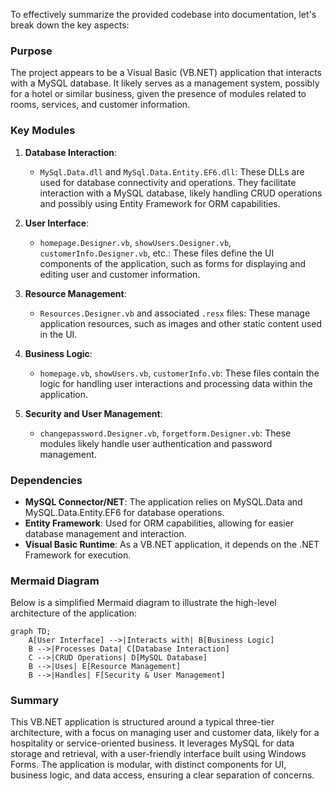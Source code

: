 To effectively summarize the provided codebase into documentation, let's break down the key aspects:

### Purpose
The project appears to be a Visual Basic (VB.NET) application that interacts with a MySQL database. It likely serves as a management system, possibly for a hotel or similar business, given the presence of modules related to rooms, services, and customer information.

### Key Modules
1. **Database Interaction**: 
   - `MySql.Data.dll` and `MySql.Data.Entity.EF6.dll`: These DLLs are used for database connectivity and operations. They facilitate interaction with a MySQL database, likely handling CRUD operations and possibly using Entity Framework for ORM capabilities.

2. **User Interface**:
   - `homepage.Designer.vb`, `showUsers.Designer.vb`, `customerInfo.Designer.vb`, etc.: These files define the UI components of the application, such as forms for displaying and editing user and customer information.

3. **Resource Management**:
   - `Resources.Designer.vb` and associated `.resx` files: These manage application resources, such as images and other static content used in the UI.

4. **Business Logic**:
   - `homepage.vb`, `showUsers.vb`, `customerInfo.vb`: These files contain the logic for handling user interactions and processing data within the application.

5. **Security and User Management**:
   - `changepassword.Designer.vb`, `forgetform.Designer.vb`: These modules likely handle user authentication and password management.

### Dependencies
- **MySQL Connector/NET**: The application relies on MySQL.Data and MySQL.Data.Entity.EF6 for database operations.
- **Entity Framework**: Used for ORM capabilities, allowing for easier database management and interaction.
- **Visual Basic Runtime**: As a VB.NET application, it depends on the .NET Framework for execution.

### Mermaid Diagram
Below is a simplified Mermaid diagram to illustrate the high-level architecture of the application:

```mermaid
graph TD;
    A[User Interface] -->|Interacts with| B[Business Logic]
    B -->|Processes Data| C[Database Interaction]
    C -->|CRUD Operations| D[MySQL Database]
    B -->|Uses| E[Resource Management]
    B -->|Handles| F[Security & User Management]
```

### Summary
This VB.NET application is structured around a typical three-tier architecture, with a focus on managing user and customer data, likely for a hospitality or service-oriented business. It leverages MySQL for data storage and retrieval, with a user-friendly interface built using Windows Forms. The application is modular, with distinct components for UI, business logic, and data access, ensuring a clear separation of concerns.
